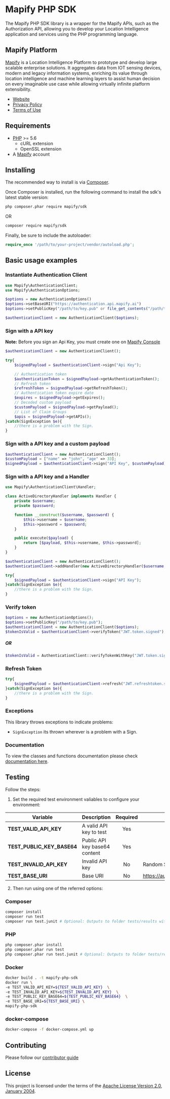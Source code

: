 # Mapify PHP SDK

The Mapify PHP SDK library is a wrapper for the Mapify APIs, such as the Authorization API, allowing you to develop your Location Intelligence application and services using the PHP programming language.

## Mapify Platform

[Mapify](https://www.mapify.ai/) is a Location Intelligence Platform to prototype and develop large scalable enterprise solutions. It aggregates data from IOT sensing devices, modern and legacy information systems, enriching its value through location intelligence and machine learning layers to assist human decision on every imaginable use case while allowing virtually infinite platform extensibility.

* [Website](https://www.mapify.ai/)
* [Privacy Policy](https://www.mapify.ai/privacy/)
* [Terms of Use](https://www.mapify.ai/terms/)

## Requirements

* [PHP](https://www.php.net/) >= 5.6
  * cURL extension
  * OpenSSL extension
* A [Mapify](https://www.mapify.ai/) account

## Installing

The recommended way to install is via [Composer](https://getcomposer.org/).

Once Composer is installed, run the following command to install the sdk's latest stable version:

```bash
php composer.phar require mapify/sdk
```

OR

```bash
composer require mapify/sdk
```

Finally, be sure to include the autoloader:

```php
require_once '/path/to/your-project/vendor/autoload.php';
```

## Basic usage examples

### Instantiate Authentication Client

```php
use Mapify\AuthenticationClient;
use Mapify\AuthenticationOptions;

$options = new AuthenticationOptions()
$options->setBaseURI("https://authentication.api.mapify.ai")
$options->setPublicKey("/path/to/key.pub" or file_get_contents("/path/to/key.pub"));

$authenticationClient = new AuthenticationClient($options);
```

### Sign with a API key

**Note:** Before you sign an Api Key, you must create one on [Mapify Console](https://console.mapify.ai/)

```php
$authenticationClient = new AuthenticationClient();

try{
    $signedPayload = $authenticationClient->sign("Api Key");

    // Authentication token
    $authenticationToken = $signedPayload->getAuthenticationToken();
    // Refresh token
    $refreshToken = $signedPayload->getRefreshToken();
    // Authentication token expire date
    $expires = $signedPayload->getExpires();
    // Decoded custom payload
    $customPayload = $signedPayload->getPayload();
    // List of Claim Groups
    $apis = $signedPayload->getAPIs();
}catch(SignException $e){
    //there is a problem with the Sign.
}
```

### Sign with a API key and a custom payload

```php
$authenticationClient = new AuthenticationClient();
$customPayload = ["name" => "john", "age" => 33];
$signedPayload = $authenticationClient->sign("API Key", $customPayload);
```

### Sign with a API key and a Handler

```php
use Mapify\AuthenticationClient\Handler;

class ActiveDirectoryHandler implements Handler {
    private $username;
    private $password;

    function __construct($username, $password) {
        $this->username = $username;
        $this->password = $password;
    }

    public execute($payload) {
        return [$payload, $this->username, $this->password];
    }
}

$authenticationClient = new AuthenticationClient();
$authenticationClient->addHandler(new ActiveDirectoryHandler($username, $password))

try{
    $signedPayload = $authenticationClient->sign("API Key");
}catch(SignException $e){
    //there is a problem with the Sign.
}
```

### Verify token

```php
$options = new AuthenticationOptions();
$options->setPublicKey("/path/to/key.pub");
$authenticationClient = new AuthenticationClient($options);
$tokenIsValid = $authenticationClient->verifyToken("JWT.token.signed");
```

##### OR

```php
$tokenIsValid = AuthenticationClient::verifyTokenWithKey("JWT.token.signed", "/path/to/key.pub")
```

### Refresh Token

```php
try{
    $signedPayload = $authenticationClient->refresh("JWT.refreshtoken.signed");
}catch(SignException $e){
    //there is a problem with the Sign.
}
```

### Exceptions

This library throws exceptions to indicate problems:

* `SignException` its thrown wherever is a problem with a Sign.

### Documentation

To view the classes and functions documentation please check [documentation here](docs/DOCUMENTATION.md).

## Testing

Follow the steps:

1. Set the required test environment valiables to configure your environment:

| Variable   |      Description      | Required |  Default |
|------------| --------------------- | :--------: | ------- | 
| **TEST_VALID_API_KEY** |  A valid API key to test | Yes | |
| **TEST_PUBLIC_KEY_BASE64** | Public API key base64 content |  Yes |  |
| **TEST_INVALID_API_KEY** | Invalid API key | No | Random String |
| **TEST_BASE_URI** | Base URI | No | https://authentication.api.mapify.ai |  |

2. Then run using one of the referred options:

### Composer

```sh
composer install
composer run test
composer run test.junit # Optional: Outputs to folder tests/results with a JUnit format
```

### PHP

```sh
php composer.phar install
php composer.phar run test
php composer.phar run test.junit # Optional: Outputs to folder tests/results with a JUnit format
```

### Docker

```sh
docker build . -t mapify-php-sdk
docker run \
-e TEST_VALID_API_KEY=${TEST_VALID_API_KEY}  \
-e TEST_INVALID_API_KEY=${TEST_INVALID_API_KEY}  \
-e TEST_PUBLIC_KEY_BASE64=${TEST_PUBLIC_KEY_BASE64}  \
-e TEST_BASE_URI=${TEST_BASE_URI} \
mapify-php-sdk
```

### docker-compose

```sh
docker-compose -f docker-compose.yml up
```

## Contributing

Please follow our [contributor guide](/CONTRIBUTING.md)

## License

This project is licensed under the terms of the [Apache License Version 2.0, January 2004](http://www.apache.org/licenses/LICENSE-2.0).
